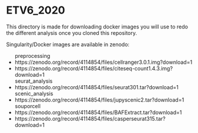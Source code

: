 # ETV6_2020

This directory is made for downloading docker images you will use to redo the different analysis once you cloned this repository.

Singularity/Docker images are available in zenodo:
<ul>
preprocessing
	<li>https://zenodo.org/record/4114854/files/cellranger3.0.1.img?download=1</li>
	<li>https://zenodo.org/record/4114854/files/citeseq-count1.4.3.img?download=1</li>
seurat_analysis
	<li>https://zenodo.org/record/4114854/files/seurat301.tar?download=1</li>
scenic_analysis
	<li>https://zenodo.org/record/4114854/files/jupyscenic2.tar?download=1</li>
souporcell
	<li>https://zenodo.org/record/4114854/files/BAFExtract.tar?download=1</li>
	<li>https://zenodo.org/record/4114854/files/casperseurat315.tar?download=1</li>
</ul>
